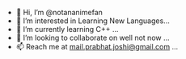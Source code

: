 - 👋 Hi, I’m @notananimefan
- 👀 I’m interested in Learning New Languages...
- 🌱 I’m currently learning C++ ...
- 💞️ I’m looking to collaborate on well not now ...
- 📫 Reach me at mail.prabhat.joshi@gmail.com ...

<!---
notananimefan/notananimefan is a ✨ special ✨ repository because its `README.md` (this file) appears on your GitHub profile.
You can click the Preview link to take a look at your changes.
--->
